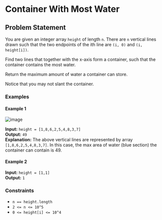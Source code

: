 # Container With Most Water

## Problem Statement
You are given an integer array `height` of length `n`. There are `n` vertical lines drawn such that the two endpoints of the ith line are `(i, 0)` and `(i, height[i])`.

Find two lines that together with the x-axis form a container, such that the container contains the most water.

Return the maximum amount of water a container can store.

Notice that you may not slant the container.

### Examples

#### Example 1
![image](https://github.com/Varad22/Leetcode/assets/65499982/42bda04e-f46a-4e88-a443-472e20f1d577)


**Input:** `height = [1,8,6,2,5,4,8,3,7]`  
**Output:** `49`  
**Explanation:** The above vertical lines are represented by array `[1,8,6,2,5,4,8,3,7]`. In this case, the max area of water (blue section) the container can contain is 49.

#### Example 2
**Input:** `height = [1,1]`  
**Output:** `1`

### Constraints
- `n == height.length`
- `2 <= n <= 10^5`
- `0 <= height[i] <= 10^4`
